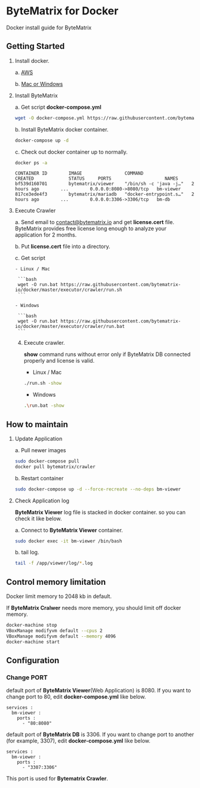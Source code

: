 # ByteMatrix for Docker
Docker install guide for ByteMatrix

## Getting Started

1. Install docker.

    a. [AWS](http://docs.aws.amazon.com/AmazonECS/latest/developerguide/docker-basics.html#install_docker)

    b. [Mac or Windows](https://www.docker.com/get-started)

2. Install ByteMatrix

    a. Get script **docker-compose.yml**
  
    ```bash
    wget -O docker-compose.yml https://raw.githubusercontent.com/bytematrix-io/docker/master/docker-compose.yml
    ```  
   
    b. Install ByteMatrix docker container.

    ```bash
    docker-compose up -d
    ```

    c. Check out docker container up to normally.

    ```bash
    docker ps -a
    ```
 
    ```
    CONTAINER ID        IMAGE                COMMAND                  CREATED             STATUS     PORTS                    NAMES
    bf539d160701        bytematrix/viewer    "/bin/sh -c 'java -j…"   2 hours ago        ...        0.0.0.0:8080->8080/tcp   bm-viewer
    817ce3ede4f3        bytematrix/mariadb   "docker-entrypoint.s…"   2 hours ago        ...        0.0.0.0:3306->3306/tcp   bm-db
    ```

3. Execute Crawler

   a. Send email to [contact@bytematrix.io](mailto:contact@bytematrix.io) and get **license.cert** file. <br>
      ByteMatrix provides free license long enough to analyze your application for 2 months.
      
   b. Put **license.cert** file into a directory.
   
   c. Get script

       - Linux / Mac

        ```bash
        wget -O run.bat https://raw.githubusercontent.com/bytematrix-io/docker/master/executor/crawler/run.sh
        ```

       - Windows

        ```bash
        wget -O run.bat https://raw.githubusercontent.com/bytematrix-io/docker/master/executor/crawler/run.bat
        ```       

   4. Execute crawler. 
      
      **show** command runs without error only if ByteMatrix DB connected properly and license is valid.
      
       - Linux / Mac

        ```bash
        ./run.sh -show
        ```

       - Windows

        ```bash
        .\run.bat -show
        ```
   
## How to maintain

1. Update Application

    a. Pull newer images
    ```bash
    sudo docker-compose pull
    docker pull bytematrix/crawler
    ```

    b. Restart container
    ```bash
    sudo docker-compose up -d --force-recreate --no-deps bm-viewer
    ```

2. Check Application log

    **ByteMatrix Viewer** log file is stacked in docker container. so you can check it like below.

    a. Connect to **ByteMatrix Viewer** container.
    ```bash
    sudo docker exec -it bm-viewer /bin/bash
    ```

    b. tail log.
    ```bash
    tail -f /app/viewer/log/*.log
    ```

## Control memory limitation

Docker limit memory to 2048 kb in default.

If **ByteMatrix Cralwer** needs more memory, you should limit off docker memory.

```bash
docker-machine stop
VBoxManage modifyvm default --cpus 2
VBoxManage modifyvm default --memory 4096
docker-machine start
```

## Configuration

### Change PORT

default port of **ByteMatrix Viewer**(Web Application) is 8080.
If you want to change port to 80, edit **docker-compose.yml** like below.
```
services :
  bm-viewer :
    ports :
      - "80:8080"
```

default port of **ByteMatrix DB** is 3306.
If you want to change port to another (for example, 3307), edit **docker-compose.yml** like below.
```
services :
  bm-viewer :
    ports :
      - "3307:3306"
```

This port is used for **Bytematrix Crawler**.
